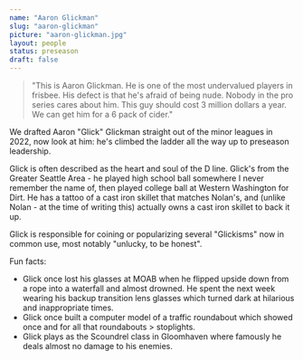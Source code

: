```yaml
---
name: "Aaron Glickman"
slug: "aaron-glickman"
picture: "aaron-glickman.jpg"
layout: people
status: preseason
draft: false
---
```


>"This is Aaron Glickman. He is one of the most undervalued players in frisbee.
>His defect is that he's afraid of being nude.
>Nobody in the pro series cares about him.
>This guy should cost 3 million dollars a year.
>We can get him for a 6 pack of cider."

We drafted Aaron "Glick" Glickman straight out of the minor leagues in
2022, now look at him: he's climbed the ladder all the way up to preseason
leadership.

Glick is often described as the heart and soul of the D line.
Glick's from the Greater Seattle Area - he played high school ball somewhere
I never remember the name of, then played college ball at Western Washington
for Dirt. He has a tattoo of a cast iron skillet that matches Nolan's, and
(unlike Nolan - at the time of writing this) actually owns a cast iron skillet
to back it up.

Glick is responsible for coining or popularizing several "Glickisms" now in
common use, most notably "unlucky, to be honest".

Fun facts:

- Glick once lost his glasses at MOAB when he flipped upside down from a rope
into a waterfall and almost drowned. He spent the next week wearing his backup
transition lens glasses which turned dark at hilarious and inappropriate times.
- Glick once built a computer model of a traffic roundabout which showed once
and for all that roundabouts > stoplights.
- Glick plays as the Scoundrel class in Gloomhaven where famously he deals
almost no damage to his enemies.


